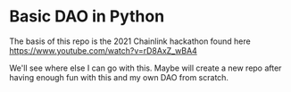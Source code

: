 # Basic DAO in Python

The basis of this repo is the 2021 Chainlink hackathon found here https://www.youtube.com/watch?v=rD8AxZ_wBA4

We'll see where else I can go with this. Maybe will create a new repo after having enough fun with this and my own DAO from scratch.
